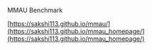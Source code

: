 MMAU Benchmark

[https://sakshi113.github.io/mmau/](https://sakshi113.github.io/mmau_homepage/](https://sakshi113.github.io/mmau_homepage/)
